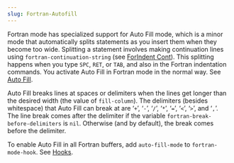 ```yaml
---
slug: Fortran-Autofill
---
```


Fortran mode has specialized support for Auto Fill mode, which is a minor mode that automatically splits statements as you insert them when they become too wide. Splitting a statement involves making continuation lines using `fortran-continuation-string` (see [ForIndent Cont](ForIndent-Cont)). This splitting happens when you type `SPC`, `RET`, or `TAB`, and also in the Fortran indentation commands. You activate Auto Fill in Fortran mode in the normal way. See [Auto Fill](Auto-Fill).

Auto Fill breaks lines at spaces or delimiters when the lines get longer than the desired width (the value of `fill-column`). The delimiters (besides whitespace) that Auto Fill can break at are ‘`+`’, ‘`-`’, ‘`/`’, ‘`*`’, ‘`=`’, ‘`<`’, ‘`>`’, and ‘`,`’. The line break comes after the delimiter if the variable `fortran-break-before-delimiters` is `nil`. Otherwise (and by default), the break comes before the delimiter.

To enable Auto Fill in all Fortran buffers, add `auto-fill-mode` to `fortran-mode-hook`. See [Hooks](Hooks).
